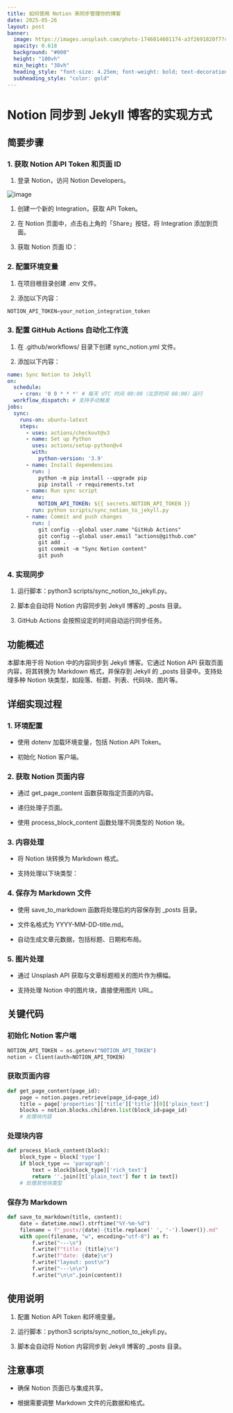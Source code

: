```yaml
---
title: 如何使用 Notion 来同步管理你的博客
date: 2025-05-26
layout: post
banner:
  image: https://images.unsplash.com/photo-1746014601174-a3f2691820f7?crop=entropy&cs=tinysrgb&fit=max&fm=jpg&ixid=M3w2OTIwMzJ8MHwxfHJhbmRvbXx8fHx8fHx8fDE3NDgyODQxMTJ8&ixlib=rb-4.1.0&q=80&w=1080
  opacity: 0.618
  background: "#000"
  height: "100vh"
  min_height: "38vh"
  heading_style: "font-size: 4.25em; font-weight: bold; text-decoration: underline"
  subheading_style: "color: gold"
---
```


# Notion 同步到 Jekyll 博客的实现方式

## 简要步骤

### 1. 获取 Notion API Token 和页面 ID

1. 登录 Notion，访问 Notion Developers。

![image](https://prod-files-secure.s3.us-west-2.amazonaws.com/a7a0cc5a-89b9-4cda-8686-1fba0ca52f40/d19c1afe-dea5-4312-9333-786b0ba83054/image.png?X-Amz-Algorithm=AWS4-HMAC-SHA256&X-Amz-Content-Sha256=UNSIGNED-PAYLOAD&X-Amz-Credential=ASIAZI2LB466TPVLPGY5%2F20250526%2Fus-west-2%2Fs3%2Faws4_request&X-Amz-Date=20250526T182831Z&X-Amz-Expires=3600&X-Amz-Security-Token=IQoJb3JpZ2luX2VjEIL%2F%2F%2F%2F%2F%2F%2F%2F%2F%2FwEaCXVzLXdlc3QtMiJGMEQCICY9SpZXyiDHRAuDrEsuQV%2B5Cne%2BwFWxt270bKJQq48bAiBGFy%2F%2BegfGWzq0gWvx7Nz57ZTpzAagpvnB%2Bbk%2FKKglDSr%2FAwhLEAAaDDYzNzQyMzE4MzgwNSIMSugY2JA9pNeLS9SyKtwD%2BZswze4r%2BsJdzJ3dgiFJ8vERvI0Q4hFd6%2BBpRPOEz%2B1%2FZZKFNLDQeBO2xEKrwQtDmFCP1PbCLacSFTqK2rfJX%2BTSl%2Bwncc3UCgKg%2Fw4ByfSwzhsBGwctNBWHTXieU2aitkllik0jJAST14lDFEhEZBSQmyLKWGEoOUruGbLCnZlD4poM5OZFcvvonYzzgzxn%2BsCXvSwhpWXd6qGqBM2XvcjiYYtNNjEe%2B10cRE0duZ9WPVtJsQecbF9edSDshddtzTH2442bZFgg3Qy82wbfe5JwHS4eRwQ4xaNB3AGEjH2WlaZDX7XjcwNNQiQ7nB3hzvn7vZS22Pe%2F09sSAVNWWHT5cbujfAlPqabVKcweUxE5WvrCPKgoJQkH7C1LF8%2B%2Fg%2BECaN%2FA%2F2bKmQf8ordfwgMZhJGD7aZMNIRHJjq5O%2F5530JXkdxDwk1c8ry%2BETSuNAI4HQKgwtwZwaBTrr6d2ImICBiYxZ61P9HAGrOyW6A%2BkwBF%2FAIxKjx408Dxg%2BqxcsngX%2FAkqeUqgiRMu5pYdv3mznzS2NH6a%2F1LMLU5D24HrvPj1PKZTR8Qxr%2BjE8xMLxvozZX%2BkniG5ccq9ZMZv4CWUAWqs%2BNlEzKhHTayA53guIdL2Y4IJSL1CTMw78%2FSwQY6pgHtRRS%2FKHZ9WmWu8w0%2Bf%2B6nzwGrY18r98d4QYHrX6dw3qTqjq%2Bit0khrqBDSNFBvezWovqtMJDHfaUjeVE9Efl3c2uFbChdUQfY34LqmUCsiT%2Bm1gUADzEgvRd%2FGTi55lsldC60PKQUP0xfjObzra6KXPRv3umEvnCWJoJAfLSjMIGUkG%2Fg2mwFfwWkXEbHHYVFKrnfTe1%2Fx3vJBlWxOnrmndr0eM85&X-Amz-Signature=209b219f8cab3041da1b14b2551d04fccfe0925302e20d0663629dc98b4024c8&X-Amz-SignedHeaders=host&x-id=GetObject)

1. 创建一个新的 Integration，获取 API Token。

1. 在 Notion 页面中，点击右上角的「Share」按钮，将 Integration 添加到页面。

1. 获取 Notion 页面 ID：


### 2. 配置环境变量

1. 在项目根目录创建 .env 文件。

1. 添加以下内容：

```javascript
NOTION_API_TOKEN=your_notion_integration_token
```

### 3. 配置 GitHub Actions 自动化工作流

1. 在 .github/workflows/ 目录下创建 sync_notion.yml 文件。

1. 添加以下内容：

```yaml
name: Sync Notion to Jekyll
on:
  schedule:
    - cron: '0 0 * * *' # 每天 UTC 时间 00:00（北京时间 08:00）运行
  workflow_dispatch: # 支持手动触发
jobs:
  sync:
    runs-on: ubuntu-latest
    steps:
      - uses: actions/checkout@v3
      - name: Set up Python
        uses: actions/setup-python@v4
        with:
          python-version: '3.9'
      - name: Install dependencies
        run: |
          python -m pip install --upgrade pip
          pip install -r requirements.txt
      - name: Run sync script
        env:
          NOTION_API_TOKEN: ${{ secrets.NOTION_API_TOKEN }}
        run: python scripts/sync_notion_to_jekyll.py
      - name: Commit and push changes
        run: |
          git config --global user.name "GitHub Actions"
          git config --global user.email "actions@github.com"
          git add .
          git commit -m "Sync Notion content"
          git push
```

### 4. 实现同步

1. 运行脚本：python3 scripts/sync_notion_to_jekyll.py。

1. 脚本会自动将 Notion 内容同步到 Jekyll 博客的 _posts 目录。

1. GitHub Actions 会按照设定的时间自动运行同步任务。

## 功能概述

本脚本用于将 Notion 中的内容同步到 Jekyll 博客。它通过 Notion API 获取页面内容，将其转换为 Markdown 格式，并保存到 Jekyll 的 _posts 目录中。支持处理多种 Notion 块类型，如段落、标题、列表、代码块、图片等。

## 详细实现过程

### 1. 环境配置

- 使用 dotenv 加载环境变量，包括 Notion API Token。

- 初始化 Notion 客户端。

### 2. 获取 Notion 页面内容

- 通过 get_page_content 函数获取指定页面的内容。

- 递归处理子页面。

- 使用 process_block_content 函数处理不同类型的 Notion 块。

### 3. 内容处理

- 将 Notion 块转换为 Markdown 格式。

- 支持处理以下块类型：


### 4. 保存为 Markdown 文件

- 使用 save_to_markdown 函数将处理后的内容保存到 _posts 目录。

- 文件名格式为 YYYY-MM-DD-title.md。

- 自动生成文章元数据，包括标题、日期和布局。

### 5. 图片处理

- 通过 Unsplash API 获取与文章标题相关的图片作为横幅。

- 支持处理 Notion 中的图片块，直接使用图片 URL。

## 关键代码

### 初始化 Notion 客户端

```python
NOTION_API_TOKEN = os.getenv("NOTION_API_TOKEN")
notion = Client(auth=NOTION_API_TOKEN)
```

### 获取页面内容

```python
def get_page_content(page_id):
    page = notion.pages.retrieve(page_id=page_id)
    title = page['properties']['title']['title'][0]['plain_text']
    blocks = notion.blocks.children.list(block_id=page_id)
    # 处理块内容
```

### 处理块内容

```python
def process_block_content(block):
    block_type = block['type']
    if block_type == 'paragraph':
        text = block[block_type]['rich_text']
        return ''.join([t['plain_text'] for t in text])
    # 处理其他块类型
```

### 保存为 Markdown

```python
def save_to_markdown(title, content):
    date = datetime.now().strftime("%Y-%m-%d")
    filename = f"_posts/{date}-{title.replace(' ', '-').lower()}.md"
    with open(filename, "w", encoding="utf-8") as f:
        f.write("---\n")
        f.write(f"title: {title}\n")
        f.write(f"date: {date}\n")
        f.write("layout: post\n")
        f.write("---\n\n")
        f.write("\n\n".join(content))
```

## 使用说明

1. 配置 Notion API Token 和环境变量。

1. 运行脚本：python3 scripts/sync_notion_to_jekyll.py。

1. 脚本会自动将 Notion 内容同步到 Jekyll 博客的 _posts 目录。

## 注意事项

- 确保 Notion 页面已与集成共享。

- 根据需要调整 Markdown 文件的元数据和格式。